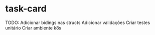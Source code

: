# task-card




TODO:
    Adicionar bidings nas structs
    Adicionar validações
    Criar testes unitário
    Criar ambiente k8s
